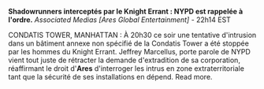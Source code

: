 **Shadowrunners interceptés par le Knight Errant : NYPD est rappelée à l'ordre.**
*Associated Medias [Ares Global Entertainment]* - 22h14 EST

CONDATIS TOWER, MANHATTAN : À 20h30 ce soir une tentative d'intrusion dans un bâtiment annexe non spécifié de la Condatis Tower a été stoppée par les hommes du Knight Errant. Jeffrey Marcellus, porte parole de NYPD vient tout juste de rétracter la demande d'extradition de sa corporation, réaffirmant le droit d'**Ares** d'interroger les intrus en zone extraterritoriale tant que la sécurité de ses installations en dépend. Read more.
